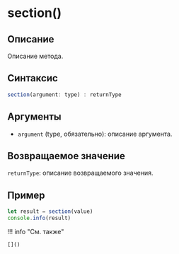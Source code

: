 # section()

## Описание
Описание метода.

## Синтаксис
```javascript
section(argument: type) : returnType
```

## Аргументы
- `argument` (type, обязательно): описание аргумента.

## Возвращаемое значение
`returnType`: описание возвращаемого значения.

## Пример
```javascript linenums="1"
let result = section(value)
console.info(result)
```

!!! info "См. также"

    []()

